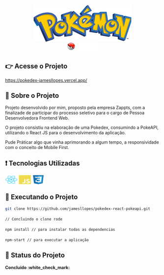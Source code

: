 <div align="center">
	<img src='./src/assets/logo.svg'/>
    </div>
    <div align="center">
    <img src='./src/assets/pokemon-pokeball.gif' width="100">
    </div>

## :point_right: Acesse o Projeto
https://pokedex-jamesllopes.vercel.app/


## :dart: Sobre o Projeto
Projeto desenvolvido por mim, proposto pela empresa Zappts, com a finalizade de participar do processo seletivo para o cargo de Pessoa Desenvolvedora Frontend Web.

O projeto consistiu na elaboração de uma Pokedex, consumindo a PokeAPI, utilizando o React JS para o desenvolvimento da aplicação.

Pude Práticar algo que vinha aprimorando a algum tempo, a responsividade com o conceito de Mobile First.

## ❗ Tecnologias Utilizadas

  <div style="display: inline_block">
  <img align="center" alt="jl-REACT" height="30" width="40" src="https://raw.githubusercontent.com/devicons/devicon/master/icons/react/react-original.svg">  
  <img align="center" alt="jl-Js" height="30" width="40" src="https://raw.githubusercontent.com/devicons/devicon/master/icons/javascript/javascript-plain.svg">
  <img align="center" alt="jl-CSS" height="30" width="40" src="https://raw.githubusercontent.com/devicons/devicon/master/icons/css3/css3-original.svg">
  </div>
  
## :rocket: Executando o Projeto
```bash
git clone https://github.com/jamesllopes/pokedex-react-pokeapi.git

// Concluindo o clone rode

npm install // para instalar todas as dependencias

npm-start // para executar a aplicação
```

## :running: Status do Projeto

<h4 align="left">
Concluído :white_check_mark:	
</h4>
